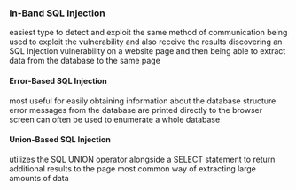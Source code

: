 
### In-Band SQL Injection

easiest type to detect and exploit
the same method of communication being used to exploit the vulnerability and also receive the results
discovering an SQL Injection vulnerability on a website page and then being able to extract data from the database to the same page

#### Error-Based SQL Injection

most useful for easily obtaining information about the database structure
error messages from the database are printed directly to the browser screen
can often be used to enumerate a whole database

#### Union-Based SQL Injection

utilizes the SQL UNION operator alongside a SELECT statement to return additional results to the page
most common way of extracting large amounts of data

